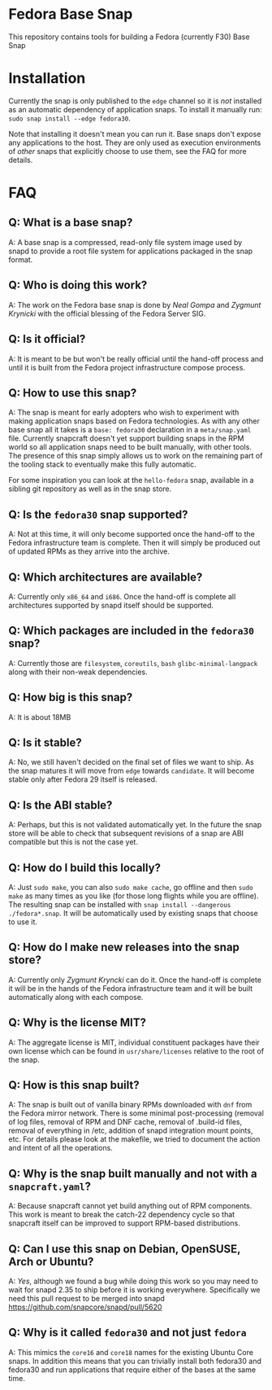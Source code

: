 # Fedora Base Snap

This repository contains tools for building a Fedora (currently F30) Base Snap

# Installation

Currently the snap is only published to the `edge` channel so it is *not*
installed as an automatic dependency of application snaps. To install it
manually run: `sudo snap install --edge fedora30`.

Note that installing it doesn't mean you can run it. Base snaps don't expose
any applications to the host. They are only used as execution environments of
*other* snaps that explicitly choose to use them, see the FAQ for more details.

# FAQ

## Q: What is a base snap?
A: A base snap is a compressed, read-only file system image used by snapd to
   provide a root file system for applications packaged in the snap format.

## Q: Who is doing this work?
A: The work on the Fedora base snap is done by _Neal Gompa_ and _Zygmunt
   Krynicki_ with the official blessing of the Fedora Server SIG.

## Q: Is it official?
A: It is meant to be but won't be really official until the hand-off process
   and until it is built from the Fedora project infrastructure compose process.

## Q: How to use this snap?
A: The snap is meant for early adopters who wish to experiment with making
   application snaps based on Fedora technologies. As with any other base snap
   all it takes is a `base: fedora30` declaration in a `meta/snap.yaml` file.
   Currently snapcraft doesn't yet support building snaps in the RPM world
   so all application snaps need to be built manually, with other tools.
   The presence of this snap simply allows us to work on the remaining part
   of the tooling stack to eventually make this fully automatic.

   For some inspiration you can look at the `hello-fedora` snap, available in a
   sibling git repository as well as in the snap store.

## Q: Is the `fedora30` snap supported?
A: Not at this time, it will only become supported once the hand-off to the
   Fedora infrastructure team is complete. Then it will simply be produced out of
   updated RPMs as they arrive into the archive.

## Q: Which architectures are available?
A: Currently only `x86_64` and `i686`. Once the hand-off is complete all
   architectures supported by snapd itself should be supported.

## Q: Which packages are included in the `fedora30` snap?
A: Currently those are `filesystem`, `coreutils`, `bash` `glibc-minimal-langpack`
   along with their non-weak dependencies.

## Q: How big is this snap?
A: It is about 18MB

## Q: Is it stable?
A: No, we still haven't decided on the final set of files we want to ship. As
   the snap matures it will move from `edge` towards `candidate`. It will
   become stable only after Fedora 29 itself is released.

## Q: Is the ABI stable?
A: Perhaps, but this is not validated automatically yet. In the future the snap
   store will be able to check that subsequent revisions of a snap are ABI
   compatible but this is not the case yet.

## Q: How do I build this locally?
A: Just `sudo make`, you can also `sudo make cache`, go offline and then `sudo make`
   as many times as you like (for those long flights while you are offline).
   The resulting snap can be installed with `snap install --dangerous ./fedora*.snap`.
   It will be automatically used by existing snaps that choose to use it.

## Q: How do I make new releases into the snap store?
A: Currently only _Zygmunt Kryncki_ can do it. Once the hand-off is complete it
   will be in the hands of the Fedora infrastructure team and it will be built
   automatically along with each compose.

## Q: Why is the license MIT?
A: The aggregate license is MIT, individual constituent packages have their own
   license which can be found in `usr/share/licenses` relative to the root of the
   snap.

## Q: How is this snap built?
A: The snap is built out of vanilla binary RPMs downloaded with `dnf` from the
   Fedora mirror network. There is some minimal post-processing (removal of log
   files, removal of RPM and DNF cache, removal of .build-id files, removal of
   everything in /etc, addition of snapd integration mount points, etc. For
   details please look at the makefile, we tried to document the action and
   intent of all the operations.

## Q: Why is the snap built manually and not with a `snapcraft.yaml`?
A: Because snapcraft cannot yet build anything out of RPM components. This work
   is meant to break the catch-22 dependency cycle so that snapcraft itself can
   be improved to support RPM-based distributions.

## Q: Can I use this snap on Debian, OpenSUSE, Arch or Ubuntu?
A: *Yes*, although we found a bug while doing this work so you may need to wait
   for snapd 2.35 to ship before it is working everywhere.
   Specifically we need this pull request to be merged into snapd
   https://github.com/snapcore/snapd/pull/5620

## Q: Why is it called `fedora30` and not just `fedora`
A: This mimics the `core16` and `core18` names for the existing Ubuntu Core
   snaps. In addition this means that you can trivially install both fedora30 and
   fedora30 and run applications that require either of the bases at the same
   time.
